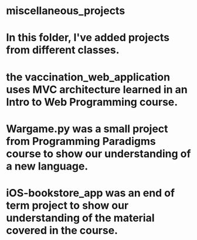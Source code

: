 # miscellaneous_projects
# In this folder, I've added projects from different classes.

# the vaccination_web_application uses MVC architecture learned in an Intro to Web Programming course.

# Wargame.py was a small project from Programming Paradigms course to show our understanding of a new language.

# iOS-bookstore_app was an end of term project to show our understanding of the material covered in the course.
